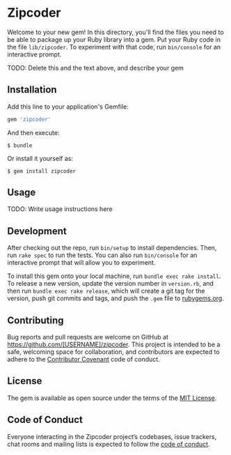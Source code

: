 # Zipcoder

Welcome to your new gem! In this directory, you'll find the files you need to be able to package up your Ruby library into a gem. Put your Ruby code in the file `lib/zipcoder`. To experiment with that code, run `bin/console` for an interactive prompt.

TODO: Delete this and the text above, and describe your gem

## Installation

Add this line to your application's Gemfile:

```ruby
gem 'zipcoder'
```

And then execute:

    $ bundle

Or install it yourself as:

    $ gem install zipcoder

## Usage

TODO: Write usage instructions here

## Development

After checking out the repo, run `bin/setup` to install dependencies. Then, run `rake spec` to run the tests. You can also run `bin/console` for an interactive prompt that will allow you to experiment.

To install this gem onto your local machine, run `bundle exec rake install`. To release a new version, update the version number in `version.rb`, and then run `bundle exec rake release`, which will create a git tag for the version, push git commits and tags, and push the `.gem` file to [rubygems.org](https://rubygems.org).

## Contributing

Bug reports and pull requests are welcome on GitHub at https://github.com/[USERNAME]/zipcoder. This project is intended to be a safe, welcoming space for collaboration, and contributors are expected to adhere to the [Contributor Covenant](http://contributor-covenant.org) code of conduct.

## License

The gem is available as open source under the terms of the [MIT License](https://opensource.org/licenses/MIT).

## Code of Conduct

Everyone interacting in the Zipcoder project’s codebases, issue trackers, chat rooms and mailing lists is expected to follow the [code of conduct](https://github.com/[USERNAME]/zipcoder/blob/master/CODE_OF_CONDUCT.md).

